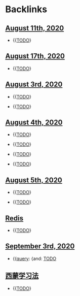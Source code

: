 
# Backlinks
## [August 11th, 2020](<August 11th, 2020.md>)
- {{[TODO](<TODO.md>)}

## [August 17th, 2020](<August 17th, 2020.md>)
- {{[TODO](<TODO.md>)}

## [August 3rd, 2020](<August 3rd, 2020.md>)
- {{[TODO](<TODO.md>)}

- {{[TODO](<TODO.md>)}

## [August 4th, 2020](<August 4th, 2020.md>)
- {{[TODO](<TODO.md>)}

- {{[TODO](<TODO.md>)}

- {{[TODO](<TODO.md>)}

- {{[TODO](<TODO.md>)}

## [August 5th, 2020](<August 5th, 2020.md>)
- {{[TODO](<TODO.md>)}

- {{[TODO](<TODO.md>)}

## [Redis](<Redis.md>)
- {{[TODO](<TODO.md>)}

## [September 3rd, 2020](<September 3rd, 2020.md>)
- {{[query](<query.md>):  {and: [TODO](<TODO.md>)

## [西蒙学习法](<西蒙学习法.md>)
- {{[TODO](<TODO.md>)}

